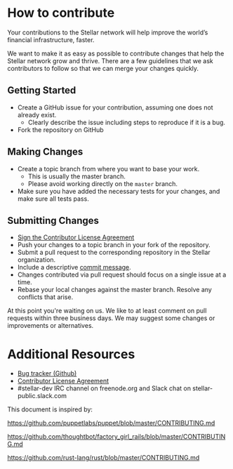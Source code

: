 # How to contribute

Your contributions to the Stellar network will help improve the world’s financial
infrastructure, faster.

We want to make it as easy as possible to contribute changes that
help the Stellar network grow and thrive. There are a few guidelines that we
ask contributors to follow so that we can merge your changes quickly.

## Getting Started

* Create a GitHub issue for your contribution, assuming one does not already exist.
  * Clearly describe the issue including steps to reproduce if it is a bug.
* Fork the repository on GitHub

## Making Changes

* Create a topic branch from where you want to base your work.
  * This is usually the master branch.
  * Please avoid working directly on the `master` branch.
* Make sure you have added the necessary tests for your changes, and make sure all tests pass.

## Submitting Changes

* <a href="https://docs.google.com/forms/d/1g7EF6PERciwn7zfmfke5Sir2n10yddGGSXyZsq98tVY/viewform?usp=send_form">Sign the Contributor License Agreement</a>
* Push your changes to a topic branch in your fork of the repository.
* Submit a pull request to the corresponding repository in the Stellar organization.
 * Include a descriptive [commit message](https://github.com/erlang/otp/wiki/Writing-good-commit-messages).
 * Changes contributed via pull request should focus on a single issue at a time.
 * Rebase your local changes against the master branch. Resolve any conflicts that arise.
 
At this point you're waiting on us. We like to at least comment on pull requests within three 
business days. We may suggest some changes or improvements or alternatives.

# Additional Resources

* [Bug tracker (Github)](https://github.com/stellar/vagrant-examples/issues)
* <a href="https://docs.google.com/forms/d/1g7EF6PERciwn7zfmfke5Sir2n10yddGGSXyZsq98tVY/viewform?usp=send_form">Contributor License Agreement</a>
* #stellar-dev IRC channel on freenode.org and Slack chat on stellar-public.slack.com


This document is inspired by:

https://github.com/puppetlabs/puppet/blob/master/CONTRIBUTING.md 

https://github.com/thoughtbot/factory_girl_rails/blob/master/CONTRIBUTING.md 

https://github.com/rust-lang/rust/blob/master/CONTRIBUTING.md